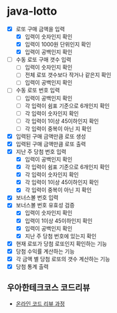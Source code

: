 # java-lotto

- [x] 로또 구매 금액을 입력
  - [x] 입력이 숫자인지 확인
  - [x] 입력이 1000원 단위인지 확인
  - [x] 입력이 공백인지 확인
- [ ] 수동 로또 구매 갯수 입력
    - [ ] 입력이 숫자인지 확인
    - [ ] 전체 로또 갯수보다 작거나 같은지 확인
    - [ ] 입력이 공백인지 확인
- [ ] 수동 로또 번호 입력
    - [ ] 입력이 공백인지 확인
	- [ ] 각 입력이 쉼표 기준으로 6개인지 확인
	- [ ] 각 입력이 숫자인지 확인
	- [ ] 각 입력이 1이상 45이하인지 확인
	- [ ] 각 입력이 중복이 아닌 지 확인
- [x] 입력된 구매 금액만큼 로또 생성
- [x] 입력된 구매 금액만큼 로또 출력
- [x] 지난 주 당첨 번호 입력
  - [x] 입력이 공백인지 확인
  - [x] 각 입력이 쉼표 기준으로 6개인지 확인
  - [x] 각 입력이 숫자인지 확인
  - [x] 각 입력이 1이상 45이하인지 확인
  - [x] 각 입력이 중복이 아닌 지 확인
- [x] 보너스볼 번호 입력
- [x] 보너스볼 번호 유효성 검증
  - [x] 입력이 숫자인지 확인
  - [x] 입력이 1이상 45이하인지 확인
  - [x] 입력이 공백인지 확인
  - [x] 지난 주 당첨 번호에 있는지 확인
- [x] 현재 로또가 당첨 로또인지 확인하는 기능
- [x] 당첨 수익률 계산하는 기능
- [x] 각 금액 별 당첨 로또의 갯수 계산하는 기능
- [x] 당첨 통계 출력

## 우아한테크코스 코드리뷰

- [온라인 코드 리뷰 과정](https://github.com/woowacourse/woowacourse-docs/blob/master/maincourse/README.md)
